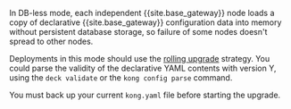 
In DB-less mode, each independent {{site.base_gateway}} node loads a copy of declarative {{site.base_gateway}} 
configuration data into memory without persistent database storage, so failure of some nodes doesn't spread to other nodes.

Deployments in this mode should use the [rolling upgrade](/gateway/{{include.kong_version}}/upgrade/rolling-upgrade/) strategy. 
You could parse the validity of the declarative YAML contents with version Y, using the `deck validate` or the `kong config parse` command.

You must back up your current `kong.yaml` file before starting the upgrade.

